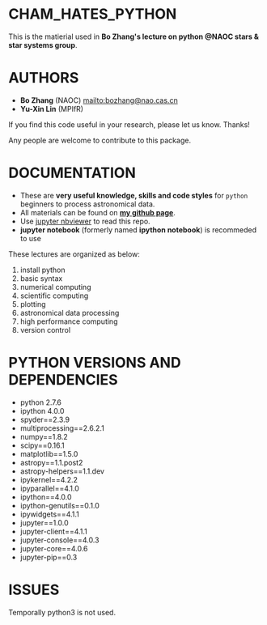 CHAM_HATES_PYTHON
=================
This is the matierial used in **Bo Zhang's lecture on python @NAOC stars & star systems group**.


AUTHORS
=======
* **Bo Zhang** (NAOC) <mailto:bozhang@nao.cas.cn>
* **Yu-Xin Lin** (MPIfR)

If you find this code useful in your research, please let us know. Thanks!

Any people are welcome to contribute to this package.


DOCUMENTATION
=============
- These are **very useful knowledge, skills and code styles** for `python` beginners to process astronomical data.
- All materials can be found on [**my github page**](https://github.com/hypergravity/cham_teaches_python).
- Use [jupyter nbviewer](http://nbviewer.jupyter.org/github/hypergravity/cham_hates_python/tree/master/notebook/) to read this repo.
- **jupyter notebook** (formerly named **ipython notebook**) is recommeded to use

These lectures are organized as below:

1. install python
2. basic syntax
3. numerical computing
4. scientific computing
5. plotting
6. astronomical data processing
7. high performance computing
8. version control


PYTHON VERSIONS AND DEPENDENCIES
================================

- python 2.7.6
- ipython 4.0.0
- spyder==2.3.9
- multiprocessing==2.6.2.1
- numpy==1.8.2
- scipy==0.16.1
- matplotlib==1.5.0
- astropy==1.1.post2
- astropy-helpers==1.1.dev
- ipykernel==4.2.2
- ipyparallel==4.1.0
- ipython==4.0.0
- ipython-genutils==0.1.0
- ipywidgets==4.1.1
- jupyter==1.0.0
- jupyter-client==4.1.1
- jupyter-console==4.0.3
- jupyter-core==4.0.6
- jupyter-pip==0.3


ISSUES
======
Temporally python3 is not used.
